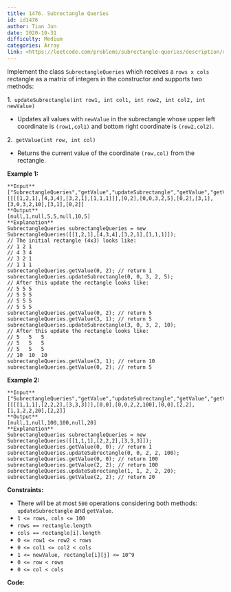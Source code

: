 ```yaml
---
title: 1476. Subrectangle Queries
id: id1476
author: Tian Jun
date: 2020-10-31
difficulty: Medium
categories: Array
link: <https://leetcode.com/problems/subrectangle-queries/description/>
---
```


Implement the class `SubrectangleQueries` which receives a `rows x cols`
rectangle as a matrix of integers in the constructor and supports two methods:

1.` updateSubrectangle(int row1, int col1, int row2, int col2, int newValue)`

  * Updates all values with `newValue` in the subrectangle whose upper left coordinate is `(row1,col1)` and bottom right coordinate is `(row2,col2)`.

2.` getValue(int row, int col)`

  * Returns the current value of the coordinate `(row,col)` from the rectangle.



**Example 1:**
            **Input**    ["SubrectangleQueries","getValue","updateSubrectangle","getValue","getValue","updateSubrectangle","getValue","getValue"]    [[[[1,2,1],[4,3,4],[3,2,1],[1,1,1]]],[0,2],[0,0,3,2,5],[0,2],[3,1],[3,0,3,2,10],[3,1],[0,2]]    **Output**    [null,1,null,5,5,null,10,5]    **Explanation**    SubrectangleQueries subrectangleQueries = new SubrectangleQueries([[1,2,1],[4,3,4],[3,2,1],[1,1,1]]);      // The initial rectangle (4x3) looks like:    // 1 2 1    // 4 3 4    // 3 2 1    // 1 1 1    subrectangleQueries.getValue(0, 2); // return 1    subrectangleQueries.updateSubrectangle(0, 0, 3, 2, 5);    // After this update the rectangle looks like:    // 5 5 5    // 5 5 5    // 5 5 5    // 5 5 5     subrectangleQueries.getValue(0, 2); // return 5    subrectangleQueries.getValue(3, 1); // return 5    subrectangleQueries.updateSubrectangle(3, 0, 3, 2, 10);    // After this update the rectangle looks like:    // 5   5   5    // 5   5   5    // 5   5   5    // 10  10  10     subrectangleQueries.getValue(3, 1); // return 10    subrectangleQueries.getValue(0, 2); // return 5    

**Example 2:**
            **Input**    ["SubrectangleQueries","getValue","updateSubrectangle","getValue","getValue","updateSubrectangle","getValue"]    [[[[1,1,1],[2,2,2],[3,3,3]]],[0,0],[0,0,2,2,100],[0,0],[2,2],[1,1,2,2,20],[2,2]]    **Output**    [null,1,null,100,100,null,20]    **Explanation**    SubrectangleQueries subrectangleQueries = new SubrectangleQueries([[1,1,1],[2,2,2],[3,3,3]]);    subrectangleQueries.getValue(0, 0); // return 1    subrectangleQueries.updateSubrectangle(0, 0, 2, 2, 100);    subrectangleQueries.getValue(0, 0); // return 100    subrectangleQueries.getValue(2, 2); // return 100    subrectangleQueries.updateSubrectangle(1, 1, 2, 2, 20);    subrectangleQueries.getValue(2, 2); // return 20    



**Constraints:**

  * There will be at most `500` operations considering both methods: `updateSubrectangle` and `getValue`.
  * `1 <= rows, cols <= 100`
  * `rows == rectangle.length`
  * `cols == rectangle[i].length`
  * `0 <= row1 <= row2 < rows`
  * `0 <= col1 <= col2 < cols`
  * `1 <= newValue, rectangle[i][j] <= 10^9`
  * `0 <= row < rows`
  * `0 <= col < cols`


**Code:**
